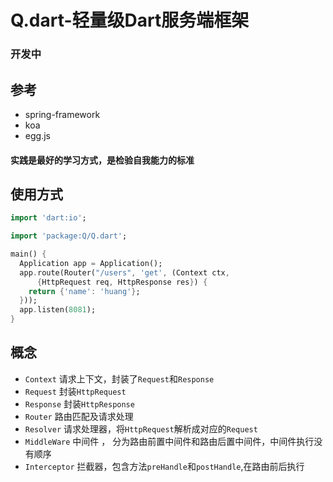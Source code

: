 # Q.dart-轻量级Dart服务端框架
### 开发中

## 参考
+ spring-framework
+ koa
+ egg.js

#### 实践是最好的学习方式，是检验自我能力的标准

## 使用方式
```dart
import 'dart:io';

import 'package:Q/Q.dart';

main() {
  Application app = Application();
  app.route(Router("/users", 'get', (Context ctx,
      {HttpRequest req, HttpResponse res}) {
    return {'name': 'huang'};
  }));
  app.listen(8081);
}

```

## 概念

+ `Context` 请求上下文，封装了`Request`和`Response`
+ `Request` 封装`HttpRequest`
+ `Response` 封装`HttpResponse`
+ `Router` 路由匹配及请求处理
+ `Resolver` 请求处理器，将`HttpRequest`解析成对应的`Request`
+ `MiddleWare` 中间件 ， 分为路由前置中间件和路由后置中间件，中间件执行没有顺序
+ `Interceptor` 拦截器，包含方法`preHandle`和`postHandle`,在路由前后执行
